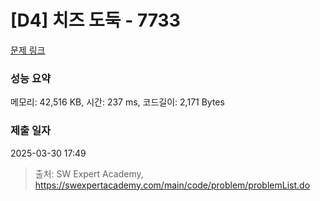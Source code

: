 # [D4] 치즈 도둑 - 7733 

[문제 링크](https://swexpertacademy.com/main/code/problem/problemDetail.do?contestProbId=AWrDOdQqRCUDFARG) 

### 성능 요약

메모리: 42,516 KB, 시간: 237 ms, 코드길이: 2,171 Bytes

### 제출 일자

2025-03-30 17:49



> 출처: SW Expert Academy, https://swexpertacademy.com/main/code/problem/problemList.do